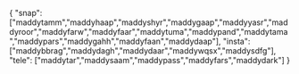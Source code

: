 {
  "snap":  ["maddytamm","maddyhaap","maddyshyr","maddygaap","maddyyasr","maddyroor","maddyfarw","maddyfaar","maddytuma","maddypand","maddytama","maddypars","maddygahh","maddyfaan","maddydaap"],
  "insta": ["maddybbrag","maddydagh","maddydaar","maddywqsx","maddysdfg"],
  "tele":  ["maddytar","maddysaam","maddypass","maddyfars","maddydark"]
}
